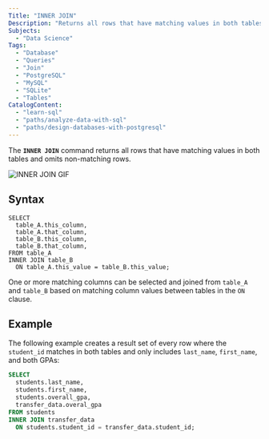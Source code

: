 ```yaml
---
Title: "INNER JOIN"
Description: "Returns all rows that have matching values in both tables and omits non-matching rows."
Subjects:
  - "Data Science"
Tags:
  - "Database"
  - "Queries"
  - "Join"
  - "PostgreSQL"
  - "MySQL"
  - "SQLite"
  - "Tables"
CatalogContent:
  - "learn-sql"
  - "paths/analyze-data-with-sql"
  - "paths/design-databases-with-postgresql"
---
```


The **`INNER JOIN`** command returns all rows that have matching values in both tables and omits non-matching rows.

![INNER JOIN GIF](https://content.codecademy.com/courses/learn-sql/multiple-tables/inner-join.gif)

## Syntax

```pseudo
SELECT
  table_A.this_column,
  table_A.that_column,
  table_B.this_column,
  table_B.that_column,
FROM table_A
INNER JOIN table_B
  ON table_A.this_value = table_B.this_value;
```

One or more matching columns can be selected and joined from `table_A` and `table_B` based on matching column values between tables in the `ON` clause.

## Example

The following example creates a result set of every row where the `student_id` matches in both tables and only includes `last_name`, `first_name`, and both GPAs:

```sql
SELECT
  students.last_name,
  students.first_name,
  students.overall_gpa,
  transfer_data.overal_gpa
FROM students
INNER JOIN transfer_data
  ON students.student_id = transfer_data.student_id;
```

